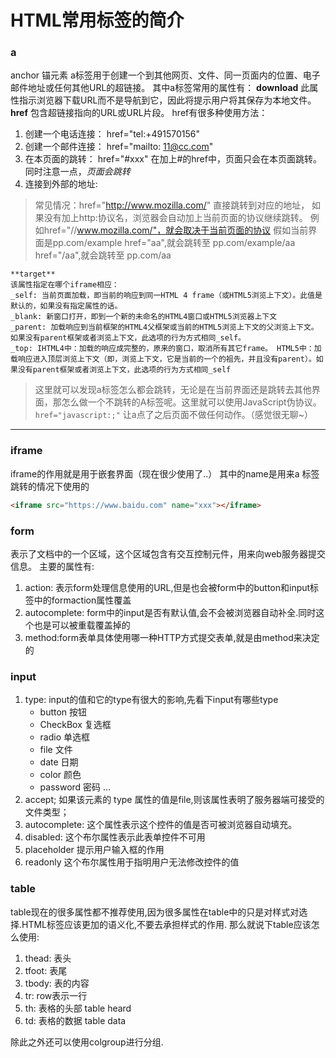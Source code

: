 # HTML常用标签的简介

### a
anchor 锚元素
a标签用于创建一个到其他网页、文件、同一页面内的位置、电子邮件地址或任何其他URL的超链接。
其中a标签常用的属性有：
**download**
此属性指示浏览器下载URL而不是导航到它，因此将提示用户将其保存为本地文件。
**href**
包含超链接指向的URL或URL片段。
href有很多种使用方法：
1. 创建一个电话连接： href="tel:+491570156"
2. 创建一个邮件连接： href="mailto: 11@cc.com"
3. 在本页面的跳转： href="\#xxx" 在加上\#的href中，页面只会在本页面跳转。同时注意一点，*页面会跳转*
4. 连接到外部的地址: 
> 常见情况：href="http://www.mozilla.com/" 直接跳转到对应的地址，
> 如果没有加上http:协议名，浏览器会自动加上当前页面的协议继续跳转。
> 例如href="//www.mozilla.com/"，就会取决于当前页面的协议
> 假如当前界面是pp.com/example
> href="aa",就会跳转至 pp.com/example/aa
> href="/aa",就会跳转至 pp.com/aa

	**target**
	该属性指定在哪个iframe相应：
	_self: 当前页面加载，即当前的响应到同一HTML 4 frame（或HTML5浏览上下文）。此值是默认的，如果没有指定属性的话。
	_blank: 新窗口打开，即到一个新的未命名的HTML4窗口或HTML5浏览器上下文
	_parent: 加载响应到当前框架的HTML4父框架或当前的HTML5浏览上下文的父浏览上下文。如果没有parent框架或者浏览上下文，此选项的行为方式相同_self。
	_top: IHTML4中：加载的响应成完整的，原来的窗口，取消所有其它frame。 HTML5中：加载响应进入顶层浏览上下文（即，浏览上下文，它是当前的一个的祖先，并且没有parent）。如果没有parent框架或者浏览上下文，此选项的行为方式相同_self

> 这里就可以发现a标签怎么都会跳转，无论是在当前界面还是跳转去其他界面，那怎么做一个不跳转的A标签呢。这里就可以使用JavaScript伪协议。
> ```href="javascript:;"```
> 让a点了之后页面不做任何动作。（感觉很无聊~）
-----------

### iframe
iframe的作用就是用于嵌套界面（现在很少使用了..）
其中的name是用来a 标签跳转的情况下使用的
```html
<iframe src="https://www.baidu.com" name="xxx"></iframe>
```

### form
表示了文档中的一个区域，这个区域包含有交互控制元件，用来向web服务器提交信息。
主要的属性有:
1. action: 表示form处理信息使用的URL,但是也会被form中的button和input标签中的formaction属性覆盖
2. autocomplete: form中的input是否有默认值,会不会被浏览器自动补全.同时这个也是可以被重载覆盖掉的
3. method:form表单具体使用哪一种HTTP方式提交表单,就是由method来决定的

### input
1. type: 
	input的值和它的type有很大的影响,先看下input有哪些type
	- button 按钮
	- CheckBox 复选框
	- radio 单选框
	- file 文件
	- date 日期
	- color 颜色
	- password 密码
	...
2. accept; 如果该元素的 type 属性的值是file,则该属性表明了服务器端可接受的文件类型；
3. autocomplete: 这个属性表示这个控件的值是否可被浏览器自动填充。
4. disabled: 这个布尔属性表示此表单控件不可用
5. placeholder 提示用户输入框的作用
6. readonly 这个布尔属性用于指明用户无法修改控件的值

### table
table现在的很多属性都不推荐使用,因为很多属性在table中的只是对样式对选择.HTML标签应该更加的语义化,不要去承担样式的作用.
那么就说下table应该怎么使用:  

1. thead: 表头
2. tfoot: 表尾
3. tbody: 表的内容
4. tr: row表示一行
5. th: 表格的头部 table heard
6. td: 表格的数据 table data

除此之外还可以使用colgroup进行分组.
